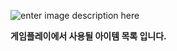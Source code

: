 ![enter image description here](https://media.discordapp.net/attachments/916248167941566534/1242990425917096096/image.png?ex=664fd88b&is=664e870b&hm=34627e51f91adf8b65f929a8973eb193baf10b4676a8b11895dbaa7f187ccd6c&=&format=webp&quality=lossless)

**게임플레이에서 사용될 아이템 목록 입니다.**
